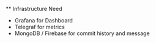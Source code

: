 ** Infrastructure Need
* Grafana for Dashboard
* Telegraf for metrics
* MongoDB / Firebase for commit history and message